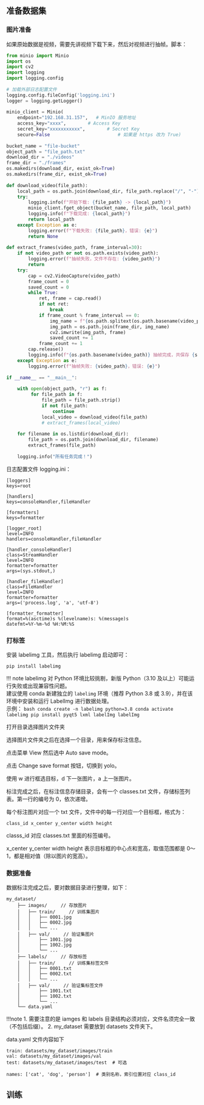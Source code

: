 ## 准备数据集
### 图片准备
如果原始数据是视频，需要先讲视频下载下来，然后对视频进行抽帧。脚本：
```python
from minio import Minio  
import os  
import cv2  
import logging  
import logging.config  
  
# 加载外部日志配置文件  
logging.config.fileConfig('logging.ini')  
logger = logging.getLogger()  
  
minio_client = Minio(  
    endpoint="192.168.31.157",   # MinIO 服务地址  
    access_key="xxxx",        # Access Key  
    secret_key="xxxxxxxxxxx",        # Secret Key  
    secure=False                         # 如果是 https 改为 True)  
  
bucket_name = "file-bucket"  
object_path = "file_path.txt"  
download_dir = "./videos"  
frame_dir = "./frames"  
os.makedirs(download_dir, exist_ok=True)  
os.makedirs(frame_dir, exist_ok=True)  
  
def download_video(file_path):  
    local_path = os.path.join(download_dir, file_path.replace("/", "-"))  
    try:  
        logging.info(f"开始下载: {file_path} -> {local_path}")  
        minio_client.fget_object(bucket_name, file_path, local_path)  
        logging.info(f"下载完成: {local_path}")  
        return local_path  
    except Exception as e:  
        logging.error(f"下载失败: {file_path}，错误: {e}")  
        return None  
  
def extract_frames(video_path, frame_interval=30):  
    if not video_path or not os.path.exists(video_path):  
        logging.error(f"抽帧失败，文件不存在: {video_path}")  
        return  
    try:  
        cap = cv2.VideoCapture(video_path)  
        frame_count = 0  
        saved_count = 0  
        while True:  
            ret, frame = cap.read()  
            if not ret:  
                break  
            if frame_count % frame_interval == 0:  
                img_name = f"{os.path.splitext(os.path.basename(video_path))[0]}_frame{frame_count}.jpg"  
                img_path = os.path.join(frame_dir, img_name)  
                cv2.imwrite(img_path, frame)  
                saved_count += 1  
            frame_count += 1  
        cap.release()  
        logging.info(f"{os.path.basename(video_path)} 抽帧完成，共保存 {saved_count} 张图片")  
    except Exception as e:  
        logging.error(f"抽帧失败: {video_path}，错误: {e}")  
  
if __name__ == "__main__":  
  
    with open(object_path, "r") as f:  
         for file_path in f:    
             file_path = file_path.strip()   
             if not file_path:    
                 continue    
             local_video = download_video(file_path)    
             # extract_frames(local_video)  
             
    for filename in os.listdir(download_dir):  
        file_path = os.path.join(download_dir, filename)  
        extract_frames(file_path)  
  
    logging.info("所有任务完成！")
```

日志配置文件 logging.ini：
```
[loggers]  
keys=root  
  
[handlers]  
keys=consoleHandler,fileHandler  
  
[formatters]  
keys=formatter  
  
[logger_root]  
level=INFO  
handlers=consoleHandler,fileHandler  
  
[handler_consoleHandler]  
class=StreamHandler  
level=INFO  
formatter=formatter  
args=(sys.stdout,)  
  
[handler_fileHandler]  
class=FileHandler  
level=INFO  
formatter=formatter  
args=('process.log', 'a', 'utf-8')  
  
[formatter_formatter]  
format=%(asctime)s %(levelname)s: %(message)s  
datefmt=%Y-%m-%d %H:%M:%S
```

### 打标签
安装 labelimg 工具，然后执行 labelimg 启动即可：
```
pip install labelimg
```

!!! note
    labelimg 对 Python 环境比较挑剔，新版 Python（3.10 及以上）可能运行失败或出现兼容性问题。  
    建议使用 conda 新建独立的 `labelimg` 环境（推荐 Python 3.8 或 3.9），并在该环境中安装和运行 LabelImg 进行数据处理。  
    示例：
    ```bash
    conda create -n labelimg python=3.8
    conda activate labelimg
    pip install pyqt5 lxml labelImg
    labelImg
    ```

打开目录选择图片文件夹

选择图片文件夹之后在选择一个目录，用来保存标注信息。

点击菜单 View 然后选中 Auto save mode。

点击 Change save format 按钮，切换到 yolo。

使用 w 进行框选目标，d 下一张图片，a 上一张图片。

标注完成之后，在标注信息存储目录，会有一个 classes.txt 文件，存储标签列表。第一行的编号为 0，依次递增。

每个标注图片对应一个 txt 文件，文件中的每一行对应一个目标框，格式为：
```
class_id x_center y_center width height
```

classs_id 对应 classes.txt 里面的标签编号。

x_center y_center width height 表示目标框的中心点和宽高，取值范围都是 0～1，都是相对值（除以图片的宽高）。

### 数据准备
数据标注完成之后，要对数据目录进行整理，如下：
```
my_dataset/
    ├── images/     // 存放图片
    │   ├── train/     // 训练集图片
    │   │   ├── 0001.jpg
    │   │   ├── 0002.jpg
    │   │   └── ...
    │   ├── val/     // 验证集图片
    │       ├── 1001.jpg
    │       ├── 1002.jpg
    │       └── ...
    ├── labels/     // 存放标签
    │   ├── train/     // 训练集标签文件
    │   │   ├── 0001.txt
    │   │   ├── 0002.txt
    │   │   └── ...
    │   ├── val/     // 验证集标签文件
    │       ├── 1001.txt
    │       ├── 1002.txt
    │       └── ...
    └── data.yaml
```
!!!note
	1. 需要注意的是 iamges 和 labels 目录结构必须对应，文件名须完全一致（不包括后缀）。
	2. my_dataset 需要放到 datasets 文件夹下。

data.yaml 文件内容如下
```
train: datasets/my_dataset/images/train
val: datasets/my_dataset/images/val
test: datasets/my_dataset/images/test  # 可选

names: ['cat', 'dog', 'person']  # 类别名称，索引位置对应 class_id
```

## 训练
```

```